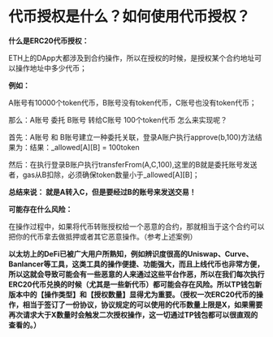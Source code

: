 # 代币授权是什么？如何使用代币授权？

**什么是ERC20代币授权：**

ETH上的DApp大都涉及到合约操作，所以在授权的时候，是授权某个合约地址可以操作地址中多少代币；

**例如：**

A账号有10000个token代币，B账号没有token代币，C账号也没有token代币； 

那么：A账号 委托 B账号 转给C账号 100个token代币 怎么来实现呢？    

首先：A账号 和 B账号建立一种委托关联，登录A账户执行approve\(b,100\)方法结果为：结果：\_allowed\[A\]\[B\] = 100token    

然后：在执行登录B账户执行transferFrom\(A,C,100\),这里的B就是委托账号发送者，gas从B扣除，必须确保token数量小于\_allowed\[A\]\[B\]；

**总结来说： 就是A转入C，但是要经过B的账号来发送交易！**

**可能存在什么风险：**

在操作过程中，如果将代币转账授权给一个恶意的合约，那就相当于这个合约可以把你的代币拿去做抵押或者其它恶意操作。（参考上述案例）

**以太坊上的DeFi已被广大用户所熟知，例如辨识度很高的Uniswap、Curve、Banlancer等工具，这类工具的操作便捷、功能强大，而且上线代币也非常方便，所以这就会导致可能会有一些恶意的人来通过这些平台作恶，所以在我们每次执行ERC20代币兑换的时候（尤其是一些新代币）都可能会存在风险。所以TP钱包新版本中的【操作类型】和【授权数量】显得尤为重要。（**授权一次ERC20代币的操作，相当于签订了一份协议，协议规定的可以使用的代币数量上限是X，如果需要再次请求大于X数量时会触发二次授权操作，这一切通过TP钱包都可以很直观的查看的。**）**

